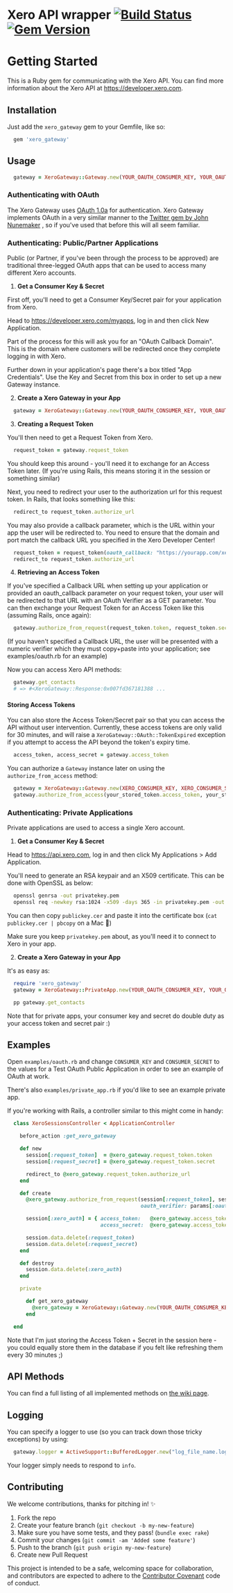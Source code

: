 Xero API wrapper [![Build Status](https://travis-ci.org/xero-gateway/xero_gateway.svg?branch=master)](https://travis-ci.org/xero-gateway/xero_gateway) [![Gem Version](https://badge.fury.io/rb/xero_gateway.svg)](https://badge.fury.io/rb/xero_gateway)
================

# Getting Started

This is a Ruby gem for communicating with the Xero API.
You can find more information about the Xero API at <https://developer.xero.com>.

## Installation

Just add the `xero_gateway` gem to your Gemfile, like so:

```ruby
  gem 'xero_gateway'
```

## Usage

```ruby
  gateway = XeroGateway::Gateway.new(YOUR_OAUTH_CONSUMER_KEY, YOUR_OAUTH_CONSUMER_SECRET)
```

### Authenticating with OAuth

The Xero Gateway uses [OAuth 1.0a](https://oauth.net/core/1.0a/) for authentication. Xero Gateway
implements OAuth in a very similar manner to the [Twitter gem by John Nunemaker](http://github.com/jnunemaker/twitter)
, so if you've used that before this will all seem familiar.

### Authenticating: Public/Partner Applications

Public (or Partner, if you've been through the process to be approved) are traditional three-legged OAuth apps that can be used to access many different Xero accounts.

  1. **Get a Consumer Key & Secret**

  First off, you'll need to get a Consumer Key/Secret pair for your application from Xero.

  Head to <https://developer.xero.com/myapps>, log in and then click New Application.

  Part of the process for this will ask you for an "OAuth Callback Domain". This is the domain where customers will be redirected once they complete logging in with Xero.

  Further down in your application's page there's a box titled "App Credentials". Use the Key and Secret from this box in order to set up a new Gateway instance.

  2. **Create a Xero Gateway in your App**

  ```ruby
    gateway = XeroGateway::Gateway.new(YOUR_OAUTH_CONSUMER_KEY, YOUR_OAUTH_CONSUMER_SECRET)
  ```

  3. **Creating a Request Token**

  You'll then need to get a Request Token from Xero.

  ```ruby
    request_token = gateway.request_token
  ```

  You should keep this around - you'll need it to exchange for an Access Token later. (If you're using Rails, this means storing it in the session or something similar)

  Next, you need to redirect your user to the authorization url for this request token. In Rails, that looks something like this:

  ```ruby
    redirect_to request_token.authorize_url
  ```

  You may also provide a callback parameter, which is the URL within your app the user will be redirected to. You need to ensure that the domain and port match the callback URL you specified in the Xero Developer Center!

  ```ruby
    request_token = request_token(oauth_callback: "https://yourapp.com/xero/callback")
    redirect_to request_token.authorize_url
  ```

  4. **Retrieving an Access Token**

  If you've specified a Callback URL when setting up your application or provided an oauth\_callback parameter on your request token, your user will be redirected to that URL with an OAuth Verifier as a GET parameter. You can then exchange your Request Token for an Access Token like this (assuming Rails, once again):

  ```ruby
    gateway.authorize_from_request(request_token.token, request_token.secret, oauth_verifier: params[:oauth_verifier])
  ```

  (If you haven't specified a Callback URL, the user will be presented with a numeric verifier which they must copy+paste into your application; see examples/oauth.rb for an example)

  Now you can access Xero API methods:

  ```ruby
    gateway.get_contacts
    # => #<XeroGateway::Response:0x007fd367181388 ...
  ```

  #### Storing Access Tokens

  You can also store the Access Token/Secret pair so that you can access
  the API without user intervention. Currently, these access tokens are
  only valid for 30 minutes, and will raise a
  `XeroGateway::OAuth::TokenExpired` exception if you attempt to access the
  API beyond the token's expiry time.

  ```ruby
    access_token, access_secret = gateway.access_token
  ```

  You can authorize a `Gateway` instance later on using the
  `authorize_from_access` method:

  ```ruby
    gateway = XeroGateway::Gateway.new(XERO_CONSUMER_KEY, XERO_CONSUMER_SECRET)
    gateway.authorize_from_access(your_stored_token.access_token, your_stored_token.access_secret)
  ```

 ### Authenticating: Private Applications

Private applications are used to access a single Xero account.

1. **Get a Consumer Key & Secret**

  Head to <https://api.xero.com>, log in and then click My Applications &gt; Add Application.

  You'll need to generate an RSA keypair and an X509 certificate. This can be done with OpenSSL as below:

  ```bash
    openssl genrsa -out privatekey.pem
    openssl req -newkey rsa:1024 -x509 -days 365 -in privatekey.pem -out publickey.cer
  ```

  You can then copy `publickey.cer` and paste it into the certificate box (`cat publickey.cer | pbcopy` on a Mac :apple:)

  Make sure you keep `privatekey.pem` about, as you'll need it to connect to Xero in your app.

2. **Create a Xero Gateway in your App**

  It's as easy as:

  ```ruby
    require 'xero_gateway'
    gateway = XeroGateway::PrivateApp.new(YOUR_OAUTH_CONSUMER_KEY, YOUR_OAUTH_CONSUMER_SECRET, PATH_TO_YOUR_PRIVATE_KEY)

    pp gateway.get_contacts
  ```

  Note that for private apps, your consumer key and secret do double duty as your access token and secret pair :)

## Examples

Open `examples/oauth.rb` and change `CONSUMER_KEY` and `CONSUMER_SECRET` to
the values for a Test OAuth Public Application in order to see an example of
OAuth at work.

There's also `examples/private_app.rb` if you'd like to see an example private app.

If you're working with Rails, a controller similar to this might come in
handy:

```ruby
  class XeroSessionsController < ApplicationController

    before_action :get_xero_gateway

    def new
      session[:request_token]  = @xero_gateway.request_token.token
      session[:request_secret] = @xero_gateway.request_token.secret

      redirect_to @xero_gateway.request_token.authorize_url
    end

    def create
      @xero_gateway.authorize_from_request(session[:request_token], session[:request_secret],
                                           oauth_verifier: params[:oauth_verifier])

      session[:xero_auth] = { access_token:   @xero_gateway.access_token.token,
                              access_secret:  @xero_gateway.access_token.secret }

      session.data.delete(:request_token)
      session.data.delete(:request_secret)
    end

    def destroy
      session.data.delete(:xero_auth)
    end

    private

      def get_xero_gateway
        @xero_gateway = XeroGateway::Gateway.new(YOUR_OAUTH_CONSUMER_KEY, YOUR_OAUTH_CONSUMER_SECRET)
      end

  end
```

Note that I'm just storing the Access Token + Secret in the session here - you could equally store them in the database if you felt like
refreshing them every 30 minutes ;)

## API Methods

You can find a full listing of all implemented methods on [the wiki page](https://github.com/xero-gateway/xero_gateway/wiki/API-Methods).

## Logging

You can specify a logger to use (so you can track down those tricky
exceptions) by using:

```ruby
  gateway.logger = ActiveSupport::BufferedLogger.new("log_file_name.log")
```

Your logger simply needs to respond to `info`.

## Contributing

We welcome contributions, thanks for pitching in! :sparkles:

1. Fork the repo
2. Create your feature branch (`git checkout -b my-new-feature`)
3. Make sure you have some tests, and they pass! (`bundle exec rake`)
4. Commit your changes (`git commit -am 'Added some feature'`)
5. Push to the branch (`git push origin my-new-feature`)
6. Create new Pull Request

This project is intended to be a safe, welcoming space for collaboration, and contributors are expected to adhere to the [Contributor Covenant](http://contributor-covenant.org) code of conduct.
